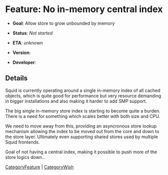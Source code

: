 # Feature: No in-memory central index

  - **Goal**: Allow store to grow unbounded by memory

  - **Status**: *Not started*

  - **ETA**: unknown

  - **Version**:

  - **Developer**:

## Details

Squid is currently operating around a single in-memory index of all
cached objects, which is quite good for performance but very resource
demanding in bigger installations and also making it harder to add SMP
support.

The big single in-memory store index is starting to become quite a
burden. There is a need for something which scales better with both size
and CPU.

We need to move away from this, providing an asyncronous store lookup
mechanism allowing the index to be moved out from the core and down to
the store layer. Ultimately even supporting shared stores used by
multiple Squid frontends.

Goal of not having a central index, making it possible to push more of
the store logics down..

[CategoryFeature](https://wiki.squid-cache.org/action/show/Features/NoCentralStoreIndex/CategoryFeature#)
|
[CategoryWish](https://wiki.squid-cache.org/action/show/Features/NoCentralStoreIndex/CategoryWish#)
